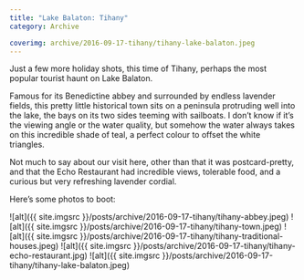 ```yaml
---
title: "Lake Balaton: Tihany"
category: Archive

coverimg: archive/2016-09-17-tihany/tihany-lake-balaton.jpeg
---
```


Just a few more holiday shots, this time of Tihany, perhaps the most popular tourist haunt on Lake Balaton.

Famous for its Benedictine abbey and surrounded by endless lavender fields, this pretty little historical town sits on a peninsula protruding well into the lake, the bays on its two sides teeming with sailboats. I don’t know if it’s the viewing angle or the water quality, but somehow the water always takes on this incredible shade of teal, a perfect colour to offset the white triangles.

Not much to say about our visit here, other than that it was postcard-pretty, and that the Echo Restaurant had incredible views, tolerable food, and a curious but very refreshing lavender cordial. 

Here’s some photos to boot:

![alt]({{ site.imgsrc }}/posts/archive/2016-09-17-tihany/tihany-abbey.jpeg)
![alt]({{ site.imgsrc }}/posts/archive/2016-09-17-tihany/tihany-town.jpeg)
![alt]({{ site.imgsrc }}/posts/archive/2016-09-17-tihany/tihany-traditional-houses.jpeg)
![alt]({{ site.imgsrc }}/posts/archive/2016-09-17-tihany/tihany-echo-restaurant.jpg)
![alt]({{ site.imgsrc }}/posts/archive/2016-09-17-tihany/tihany-lake-balaton.jpeg)
